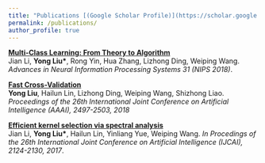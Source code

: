 ```yaml
---
title: "Publications [(Google Scholar Profile)](https://scholar.google.com/citations?user=IAJpTqYAAAAJ&hl=zh-CN)"
permalink: /publications/
author_profile: true
---
```

<b>[Multi-Class Learning: From Theory to Algorithm](http://IIE-liuyong.github.io/publications/nips2018-mc)</b> <br>
Jian Li, <b>Yong Liu*</b>, Rong Yin, Hua Zhang, Lizhong Ding, Weiping Wang. <i>Advances in Neural Information Processing Systems 31 (NIPS 2018)</i>.
  
<b>[Fast Cross-Validation](http://IIE-liuyong.github.io/publications/IJCAI2018-fcv)</b><br>
<b>Yong Liu</b>, Hailun Lin, Lizhong Ding, Weiping Wang, Shizhong Liao.<i> Proceedings of the 26th International Joint Conference on Artificial Intelligence (AAAI), 2497-2503, 2018</i>
  
<b>[Efficient kernel selection via spectral analysis](http://IIE-liuyong.github.io/publications/ijcai2017-sm)</b> <br>
Jian Li, <b>Yong Liu*</b>, Hailun Lin, Yinliang Yue, Weiping Wang. <i>In Procedings of the 26th International Joint Conference on Artificial Intelligence (IJCAI), 2124-2130, 2017</i>.
